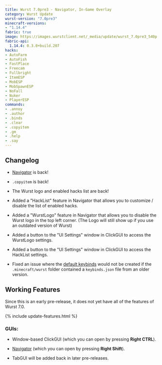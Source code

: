 ```yaml
---
title: Wurst 7.0pre3 - Navigator, In-Game Overlay
category: Wurst Update
wurst-version: "7.0pre3"
minecraft-versions:
- "1.14.4"
fabric: true
image: https://images.wurstclient.net/_media/update/wurst_7.0pre3_540p.webp
fabric-api:
  1.14.4: 0.3.0+build.207
hacks:
- AutoFarm
- AutoFish
- FastPlace
- Freecam
- Fullbright
- ItemESP
- MobESP
- MobSpawnESP
- NoFall
- Nuker
- PlayerESP
commands:
- .annoy
- .author
- .binds
- .clear
- .copyitem
- .gm
- .help
- .say
---
```

## Changelog

- [Navigator](https://wurst.wiki/navigator) is back!

- `.copyitem` is back!

- The Wurst logo and enabled hacks list are back!

- Added a "HackList" feature in Navigator that allows you to customize / disable the list of enabled hacks.

- Added a "WurstLogo" feature in Navigator that allows you to disable the Wurst logo in the top left corner. (The Logo will still show up if you use an outdated version of Wurst)

- Added a button to the "UI Settings" window in ClickGUI to access the WurstLogo settings.

- Added a button to the "UI Settings" window in ClickGUI to access the HackList settings.

- Fixed an issue where the [default keybinds](https://wurst.wiki/keybinds#default_keybinds) would not be created if the `.minecraft/wurst` folder contained a `keybinds.json` file from an older version.

## Working Features

Since this is an early pre-release, it does not yet have all of the features of Wurst 7.0.

{% include update-features.html %}

### GUIs:

- Window-based ClickGUI (which you can open by pressing **Right CTRL**).

- [Navigator](https://wurst.wiki/navigator) (which you can open by pressing **Right Shift**).

- TabGUI will be added back in later pre-releases.
